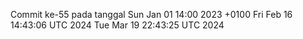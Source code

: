 Commit ke-55 pada tanggal Sun Jan 01 14:00 2023 +0100
Fri Feb 16 14:43:06 UTC 2024
Tue Mar 19 22:43:25 UTC 2024
